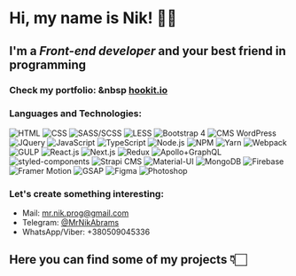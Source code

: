 # Hi, my name is **Nik**! 👋🏼

## I'm a *Front-end developer* and your best friend in programming

### Check my portfolio: &nbsp [hookit.io](https://hookit.io)

### Languages and Technologies:
![HTML](https://img.shields.io/badge/-HTML-090909?style=for-the-badge&logo=html5)
![CSS](https://img.shields.io/badge/-CSS-090909?style=for-the-badge&logo=css3)
![SASS/SCSS](https://img.shields.io/badge/-SASS/SCSS-090909?style=for-the-badge&logo=Sass)
![LESS](https://img.shields.io/badge/-LESS-090909?style=for-the-badge&logo=Less)
![Bootstrap 4](https://img.shields.io/badge/-Bootstrap_4-090909?style=for-the-badge&logo=Bootstrap)
![CMS WordPress](https://img.shields.io/badge/-CMS_WordPress-090909?style=for-the-badge&logo=WordPress)
![JQuery](https://img.shields.io/badge/-JQuery-090909?style=for-the-badge&logo=JQuery)
![JavaScript](https://img.shields.io/badge/-JavaScript-090909?style=for-the-badge&logo=JavaScript)
![TypeScript](https://img.shields.io/badge/-TypeScript-090909?style=for-the-badge&logo=TypeScript)
![Node.js](https://img.shields.io/badge/-Node.js-090909?style=for-the-badge&logo=Node.js)
![NPM](https://img.shields.io/badge/-NPM-090909?style=for-the-badge&logo=npm)
![Yarn](https://img.shields.io/badge/-Yarn-090909?style=for-the-badge&logo=Yarn)
![Webpack](https://img.shields.io/badge/-Webpack-090909?style=for-the-badge&logo=Webpack)
![GULP](https://img.shields.io/badge/-GULP-090909?style=for-the-badge&logo=gulp)
![React.js](https://img.shields.io/badge/-React.js-090909?style=for-the-badge&logo=React)
![Next.js](https://img.shields.io/badge/-Next.js-090909?style=for-the-badge&logo=Next.js)
![Redux](https://img.shields.io/badge/-Redux-090909?style=for-the-badge&logo=Redux)
![Apollo+GraphQL](https://img.shields.io/badge/-Apollo+GraphQL-090909?style=for-the-badge&logo=Apollo-GraphQL)
![styled-components](https://img.shields.io/badge/-styled--components-090909?style=for-the-badge&logo=styled-components)
![Strapi CMS](https://img.shields.io/badge/-CMS_Strapi-090909?style=for-the-badge&logo=Strapi)
![Material-UI](https://img.shields.io/badge/-Material--UI-090909?style=for-the-badge&logo=Material-UI)
![MongoDB](https://img.shields.io/badge/-MongoDB-090909?style=for-the-badge&logo=MongoDB)
![Firebase](https://img.shields.io/badge/-Firebase-090909?style=for-the-badge&logo=Firebase)
![Framer Motion](https://img.shields.io/badge/-Framer_Motion-090909?style=for-the-badge&logo=Framer)
![GSAP](https://img.shields.io/badge/-GSAP-090909?style=for-the-badge&logo=GreenSock)
![Figma](https://img.shields.io/badge/-Figma-090909?style=for-the-badge&logo=Figma)
![Photoshop](https://img.shields.io/badge/-Photoshop-090909?style=for-the-badge&logo=Adobe-Photoshop)

### Let's create something interesting:
* Mail: mr.nik.prog@gmail.com
* Telegram: [@MrNikAbrams](https://t.me/mrnikabrams)
* WhatsApp/Viber: +380509045336
    


## Here you can find some of my projects 👇🏻
